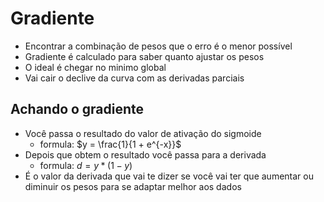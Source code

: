 # Gradiente
- Encontrar a combinação de pesos que o erro é o menor possível
- Gradiente é calculado para saber quanto ajustar os pesos
- O ideal é chegar no minimo global
- Vai cair o declive da curva com as derivadas parciais

## Achando o gradiente
- Você passa o resultado do valor de ativação do sigmoide 
  - formula: $y = \frac{1}{1 + e^{-x}}$
- Depois que obtem o resultado você passa para a derivada
  - formula: $d = y * (1 - y)$
- É o valor da derivada que vai te dizer se você vai ter que aumentar ou diminuir os pesos para se adaptar melhor aos dados